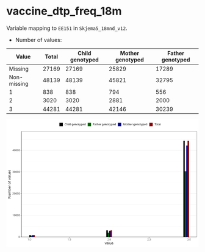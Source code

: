 # vaccine_dtp_freq_18m
Variable mapping to `EE151` in `Skjema5_18mnd_v12`.
- Number of values:

| Value | Total | Child genotyped | Mother genotyped | Father genotyped |
| ----- | ----- | --------------- | ---------------- | ---------------- |
| Missing | 27169 | 27169 | 25829 | 17289 |
| Non-missing | 48139 | 48139 | 45821 | 32795 |
| 1 | 838 | 838 | 794 | 556 |
| 2 | 3020 | 3020 | 2881 | 2000 |
| 3 | 44281 | 44281 | 42146 | 30239 |



![](vaccine_dtp_freq_18m_n.png)



